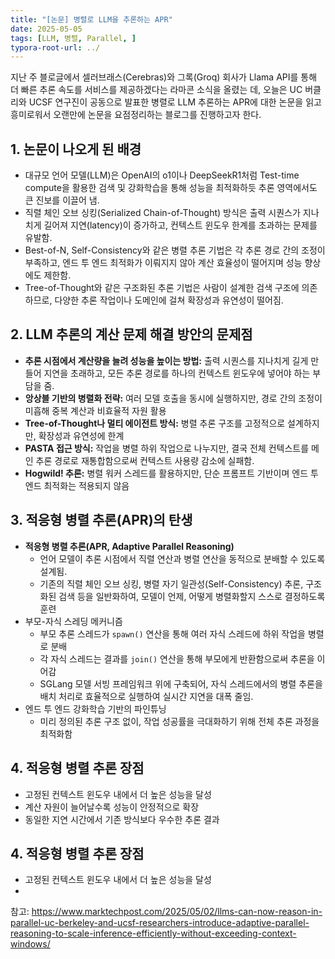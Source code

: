```yaml
---
title: "[논문] 병렬로 LLM을 추론하는 APR"
date: 2025-05-05
tags: [LLM, 병렬, Parallel, ]
typora-root-url: ../
---
```


지난 주 블로글에서 셀러브래스(Cerebras)와 그록(Groq) 회사가 Llama API를 통해 더 빠른 추론 속도를 서비스를 제공하겠다는 라마콘 소식을 올렸는 데, 오늘은 UC 버클리와 UCSF 연구진이 공동으로 발표한 병렬로 LLM 추론하는 APR에 대한 논문을 읽고 흥미로워서 오랜만에 논문을 요점정리하는 블로그를 진행하고자 한다.  



## 1. 논문이 나오게 된 배경

* 대규모 언어 모델(LLM)은 OpenAI의 o1이나 DeepSeekR1처럼 Test-time compute을 활용한 검색 및 강화학습을 통해 성능을 최적화하듯 추론 영역에서도 큰 진보를 이끌어 냄. 
* 직렬 체인 오브 싱킹(Serialized Chain-of-Thought) 방식은 출력 시퀀스가 지나치게 길어져 지연(latency)이 증가하고, 컨텍스트 윈도우 한계를 초과하는 문제를 유발함.
* Best-of-N, Self-Consistency와 같은 병렬 추론 기법은 각 추론 경로 간의 조정이 부족하고, 엔드 투 엔드 최적화가 이뤄지지 않아 계산 효율성이 떨어지며 성능 향상에도 제한함.
* Tree-of-Thought와 같은 구조화된 추론 기법은 사람이 설계한 검색 구조에 의존하므로, 다양한 추론 작업이나 도메인에 걸쳐 확장성과 유연성이 떨어짐.



## 2. LLM 추론의 계산 문제 해결 방안의 문제점

* **추론 시점에서 계산량을 늘려 성능을 높이는 방법:** 출력 시퀀스를 지나치게 길게 만들어 지연을 초래하고, 모든 추론 경로를 하나의 컨텍스트 윈도우에 넣어야 하는 부담을 줌.
* **앙상블 기반의 병렬화 전략:** 여러 모델 호출을 동시에 실행하지만, 경로 간의 조정이 미흡해 중복 계산과 비효율적 자원 활용
* **Tree-of-Thought나 멀티 에이전트 방식:** 병렬 추론 구조를 고정적으로 설계하지만, 확장성과 유연성에 한계
* **PASTA 접근 방식:** 작업을 병렬 하위 작업으로 나누지만, 결국 전체 컨텍스트를 메인 추론 경로로 재통합함으로써 컨텍스트 사용량 감소에 실패함.
* **Hogwild! 추론:** 병렬 워커 스레드를 활용하지만, 단순 프롬프트 기반이며 엔드 투 엔드 최적화는 적용되지 않음



## 3. 적응형 병렬 추론(APR)의 탄생

* **적응형 병렬 추론(APR, Adaptive Parallel Reasoning)** 
  * 언어 모델이 추론 시점에서 직렬 연산과 병렬 연산을 동적으로 분배할 수 있도록 설계됨.
  * 기존의 직렬 체인 오브 싱킹, 병렬 자기 일관성(Self-Consistency) 추론, 구조화된 검색 등을 일반화하여, 모델이 언제, 어떻게 병렬화할지 스스로 결정하도록 훈련
* 부모-자식 스레딩 메커니즘
  * 부모 추론 스레드가 `spawn()` 연산을 통해 여러 자식 스레드에 하위 작업을 병렬로 분배
  * 각 자식 스레드는 결과를 `join()` 연산을 통해 부모에게 반환함으로써 추론을 이어감
  * SGLang 모델 서빙 프레임워크 위에 구축되어, 자식 스레드에서의 병렬 추론을 배치 처리로 효율적으로 실행하여 실시간 지연을 대폭 줄임.
* 엔드 투 엔드 강화학습 기반의 파인튜닝
  * 미리 정의된 추론 구조 없이, 작업 성공률을 극대화하기 위해 전체 추론 과정을 최적화함



## 4. 적응형 병렬 추론 장점

* 고정된 컨텍스트 윈도우 내에서 더 높은 성능을 달성
*  계산 자원이 늘어날수록 성능이 안정적으로 확장
* 동일한 지연 시간에서 기존 방식보다 우수한 추론 결과



## 4. 적응형 병렬 추론 장점

* 고정된 컨텍스트 윈도우 내에서 더 높은 성능을 달성
* 





참고: https://www.marktechpost.com/2025/05/02/llms-can-now-reason-in-parallel-uc-berkeley-and-ucsf-researchers-introduce-adaptive-parallel-reasoning-to-scale-inference-efficiently-without-exceeding-context-windows/

